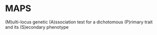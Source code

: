 MAPS
====

(M)ulti-locus genetic (A)ssociation test for a dichotomous (P)rimary trait and its (S)econdary phenotype
